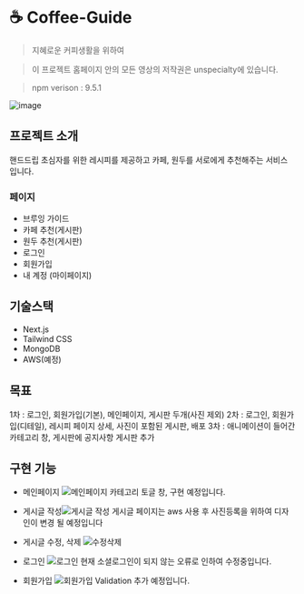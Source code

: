 # ☕️ Coffee-Guide

> 지혜로운 커피생활을 위하여
> 

> 이 프로젝트 홈페이지 안의 모든 영상의 저작권은 unspecialty에 있습니다.
> 

> npm verison : 9.5.1
> 

![image](https://github.com/rowooncoding/next-coffee-guide/assets/114975279/11adc879-a2d7-4c47-ac28-f045de23bd7f)

## 프로젝트 소개

핸드드립 초심자를 위한 레시피를 제공하고 카페, 원두를 서로에게  추천해주는 서비스 입니다.

### 페이지

- 브루잉 가이드
- 카페 추천(게시판)
- 원두 추천(게시판)
- 로그인
- 회원가입
- 내 계정 (마이페이지)

## 기술스택

- Next.js
- Tailwind CSS
- MongoDB
- AWS(예정)

## 목표
1차 : 로그인, 회원가입(기본), 메인페이지, 게시판 두개(사진 제외)
2차 : 로그인, 회원가입(디테일), 레시피 페이지 상세, 사진이 포함된 게시판, 배포
3차 : 애니메이션이 들어간 카테고리 창, 게시판에 공지사항 게시판 추가

## 구현 기능

- 메인페이지 
![메인페이지](https://github.com/rowooncoding/next-coffee-guide/assets/114975279/ff2fbfdd-61d9-407d-af44-99feebe037c7)
카테고리 토글 창, 구현 예정입니다.

- 게시글 작성![게시글 작성](https://github.com/rowooncoding/next-coffee-guide/assets/114975279/5179a36e-402b-4148-8db8-23691854f1ba)
게시글 페이지는 aws 사용 후 사진등록을 위하여 디자인이 변경 될 예정입니다

- 게시글 수정, 삭제
![수정삭제](https://github.com/rowooncoding/next-coffee-guide/assets/114975279/0c378fdd-673a-4dda-bdc9-c6f093f769d5)

- 로그인
![로그인](https://github.com/rowooncoding/next-coffee-guide/assets/114975279/fb990c8f-d3e6-4b6c-ba55-0b09412ad6f4)
현재 소셜로그인이 되지 않는 오류로 인하여 수정중입니다.

- 회원가입
![회원가입](https://github.com/rowooncoding/next-coffee-guide/assets/114975279/d2cf3452-719a-42e3-853f-58d567f3f4e9)
Validation 추가 예정입니다.
